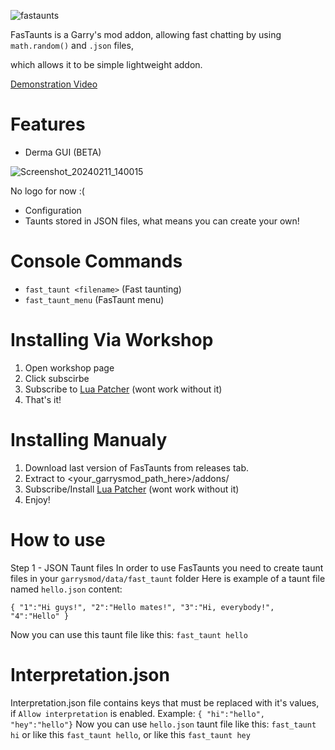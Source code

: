 ![fastaunts](https://github.com/Turelk/FasTaunter/assets/157890839/13ad65e7-b3c0-46ac-b2f5-4d07db62f90c)

FasTaunts is a Garry's mod addon, allowing fast chatting by using `math.random()` and `.json` files, 

which allows it to be simple lightweight addon.

[Demonstration Video](https://www.youtube.com/watch?v=79AUJ7hTk8w&ab_channel=Turelk)

# Features
- Derma GUI (BETA)

![Screenshot_20240211_140015](https://github.com/Turelk/FasTaunts/assets/157890839/d839620c-4594-418b-b18e-7becb3a624b0)

No logo for now :(
- Configuration
- Taunts stored in JSON files, what means you can create your own!
# Console Commands
- `fast_taunt <filename>` (Fast taunting)
- `fast_taunt_menu` (FasTaunt menu)
# Installing Via Workshop
1. Open workshop page
4. Click subscirbe
5. Subscribe to [Lua Patcher](https://steamcommunity.com/sharedfiles/filedetails/?id=2403043112) (wont work without it)
6. That's it!
# Installing Manualy
1. Download last version of FasTaunts from releases tab.
2. Extract to <your_garrysmod_path_here>/addons/
3. Subscribe/Install [Lua Patcher](https://steamcommunity.com/sharedfiles/filedetails/?id=2403043112) (wont work without it)
4. Enjoy!
# How to use
Step 1 - JSON Taunt files
In order to use FasTaunts you need to create taunt files in your `garrysmod/data/fast_taunt` folder
Here is example of a taunt file named `hello.json` content:

`{ "1":"Hi guys!", "2":"Hello mates!", "3":"Hi, everybody!", "4":"Hello" }`

Now you can use this taunt file like this: `fast_taunt hello`
# Interpretation.json
Interpretation.json file contains keys that must be replaced with it's values, if `Allow interpretation` is enabled.
Example:
`{ "hi":"hello", "hey":"hello"}`
Now you can use `hello.json` taunt file like this: `fast_taunt hi` or like this `fast_taunt hello`, or like this `fast_taunt hey`
